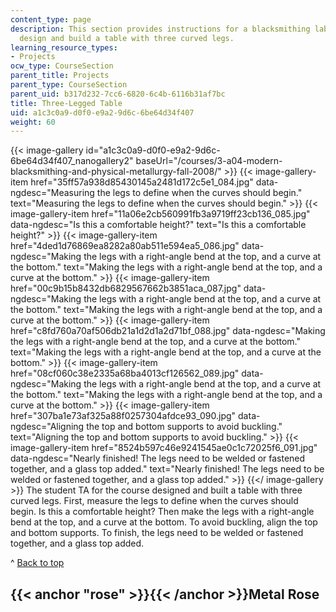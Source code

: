 ```yaml
---
content_type: page
description: This section provides instructions for a blacksmithing lab project to
  design and build a table with three curved legs.
learning_resource_types:
- Projects
ocw_type: CourseSection
parent_title: Projects
parent_type: CourseSection
parent_uid: b317d232-7cc6-6820-6c4b-6116b31af7bc
title: Three-Legged Table
uid: a1c3c0a9-d0f0-e9a2-9d6c-6be64d34f407
weight: 60
---
```

{{< image-gallery id="a1c3c0a9-d0f0-e9a2-9d6c-6be64d34f407_nanogallery2" baseUrl="/courses/3-a04-modern-blacksmithing-and-physical-metallurgy-fall-2008/" >}}
{{< image-gallery-item href="35ff57a938d85430145a2481d172c5e1_084.jpg" data-ngdesc="Measuring the legs to define when the curves should begin." text="Measuring the legs to define when the curves should begin." >}}
{{< image-gallery-item href="11a06e2cb560991fb3a9719ff23cb136_085.jpg" data-ngdesc="Is this a comfortable height?" text="Is this a comfortable height?" >}}
{{< image-gallery-item href="4ded1d76869ea8282a80ab511e594ea5_086.jpg" data-ngdesc="Making the legs with a right-angle bend at the top, and a curve at the bottom." text="Making the legs with a right-angle bend at the top, and a curve at the bottom." >}}
{{< image-gallery-item href="00c9b15b8432db6829567662b3851aca_087.jpg" data-ngdesc="Making the legs with a right-angle bend at the top, and a curve at the bottom." text="Making the legs with a right-angle bend at the top, and a curve at the bottom." >}}
{{< image-gallery-item href="c8fd760a70af506db21a1d2d1a2d71bf_088.jpg" data-ngdesc="Making the legs with a right-angle bend at the top, and a curve at the bottom." text="Making the legs with a right-angle bend at the top, and a curve at the bottom." >}}
{{< image-gallery-item href="08cf060c38e2335a68ba4013cf126562_089.jpg" data-ngdesc="Making the legs with a right-angle bend at the top, and a curve at the bottom." text="Making the legs with a right-angle bend at the top, and a curve at the bottom." >}}
{{< image-gallery-item href="307ba1e73af325a88f0257304afdce93_090.jpg" data-ngdesc="Aligning the top and bottom supports to avoid buckling." text="Aligning the top and bottom supports to avoid buckling." >}}
{{< image-gallery-item href="8524b597c46e9241545ae0c1c72025f6_091.jpg" data-ngdesc="Nearly finished! The legs need to be welded or fastened together, and a glass top added." text="Nearly finished! The legs need to be welded or fastened together, and a glass top added." >}}
{{</ image-gallery >}}
The student TA for the course designed and built a table with three curved legs. First, measure the legs to define when the curves should begin. Is this a comfortable height? Then make the legs with a right-angle bend at the top, and a curve at the bottom. To avoid buckling, align the top and bottom supports. To finish, the legs need to be welded or fastened together, and a glass top added.

^ [Back to top](#top)

{{< anchor "rose" >}}{{< /anchor >}}Metal Rose
----------------------------------------------